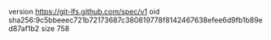 version https://git-lfs.github.com/spec/v1
oid sha256:9c5bbeeec721b72173687c380819778f8142467638efee6d9fb1b89ed87af1b2
size 758
